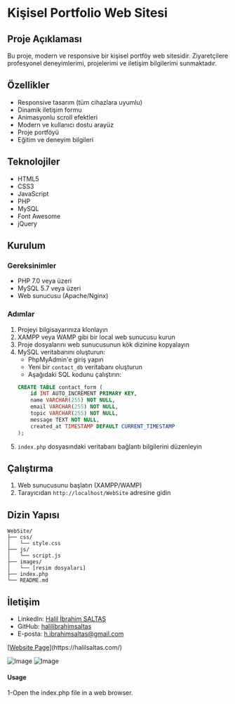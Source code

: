 # Kişisel Portfolio Web Sitesi

## Proje Açıklaması

Bu proje, modern ve responsive bir kişisel portföy web sitesidir. Ziyaretçilere profesyonel deneyimlerimi, projelerimi ve iletişim bilgilerimi sunmaktadır.

## Özellikler

- Responsive tasarım (tüm cihazlara uyumlu)
- Dinamik iletişim formu
- Animasyonlu scroll efektleri
- Modern ve kullanıcı dostu arayüz
- Proje portföyü
- Eğitim ve deneyim bilgileri

## Teknolojiler

- HTML5
- CSS3
- JavaScript
- PHP
- MySQL
- Font Awesome
- jQuery

## Kurulum

### Gereksinimler

- PHP 7.0 veya üzeri
- MySQL 5.7 veya üzeri
- Web sunucusu (Apache/Nginx)

### Adımlar

1. Projeyi bilgisayarınıza klonlayın
2. XAMPP veya WAMP gibi bir local web sunucusu kurun
3. Proje dosyalarını web sunucusunun kök dizinine kopyalayın
4. MySQL veritabanını oluşturun:
   - PhpMyAdmin'e giriş yapın
   - Yeni bir `contact_db` veritabanı oluşturun
   - Aşağıdaki SQL kodunu çalıştırın:
   ```sql
   CREATE TABLE contact_form (
       id INT AUTO_INCREMENT PRIMARY KEY,
       name VARCHAR(255) NOT NULL,
       email VARCHAR(255) NOT NULL,
       topic VARCHAR(255) NOT NULL,
       message TEXT NOT NULL,
       created_at TIMESTAMP DEFAULT CURRENT_TIMESTAMP
   );
   ```
5. `index.php` dosyasındaki veritabanı bağlantı bilgilerini düzenleyin

## Çalıştırma

1. Web sunucusunu başlatın (XAMPP/WAMP)
2. Tarayıcıdan `http://localhost/WebSite` adresine gidin

## Dizin Yapısı

```
WebSite/
├── css/
│   └── style.css
├── js/
│   └── script.js
├── images/
│   └── [resim dosyaları]
├── index.php
└── README.md
```

## İletişim

- LinkedIn: [Halil İbrahim SALTAŞ](https://www.linkedin.com/in/halilibrahimsaltas/)
- GitHub: [halilibrahimsaltas](https://github.com/halilibrahimsaltas)
- E-posta: h.ibrahimsaltas@gmail.com

[[Website Page]([https://halilsaltas.com](https://halilsaltas.com/))](https://halilsaltas.com/)

![Image](https://github.com/user-attachments/assets/4c3f56cb-69a9-40bb-8d35-24c1a1fdbf5f)
![Image](https://github.com/user-attachments/assets/eb704fff-8fc4-4577-8354-a5506e57b5b4)

#### Usage

1-Open the index.php file in a web browser.

